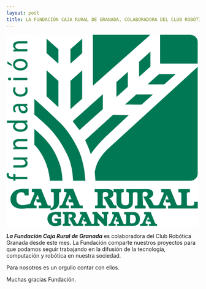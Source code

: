 ```yaml
---
layout: post
title: LA FUNDACIÓN CAJA RURAL DE GRANADA, COLABORADORA DEL CLUB ROBÓTICA GRANADA
---
```


<img src="/images/LOGOFUNDACIONCRG.png" width="500" height="500"/>

***La Fundación Caja Rural de Granada*** es colaboradora del Club Robótica Granada desde este mes.
La Fundación comparte nuestros proyectos para que podamos seguir trabajando en la difusión de la tecnología, computación y robótica en nuestra sociedad.


Para nosotros es un orgullo contar con ellos.

Muchas gracias Fundación.
